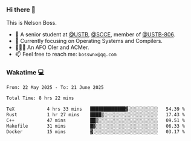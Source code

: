 ### Hi there 👋

<!--
**bosswnx/bosswnx** is a ✨ _special_ ✨ repository because its `README.md` (this file) appears on your GitHub profile.

Here are some ideas to get you started:

- 🔭 I’m currently working on ...
- 🌱 I’m currently learning ...
- 👯 I’m looking to collaborate on ...
- 🤔 I’m looking for help with ...
- 💬 Ask me about ...
- 📫 How to reach me: ...
- 😄 Pronouns: ...
- ⚡ Fun fact: ...
-->

This is Nelson Boss.

- 🏫 A senior student at [@USTB](https://www.ustb.edu.cn/), [@SCCE](https://scce.ustb.edu.cn/), member of [@USTB-806](https://ustb-806.github.io/).
- 🌱 Currently focusing on Operating Systems and Compilers.
- 🧑🏻‍💻 An AFO OIer and ACMer.
- 📫 Feel free to reach me: `bosswnx@qq.com`

### Wakatime 💻

<!--START_SECTION:waka-->

```txt
From: 22 May 2025 - To: 21 June 2025

Total Time: 8 hrs 22 mins

TeX            4 hrs 33 mins   █████████████▓░░░░░░░░░░░   54.39 %
Rust           1 hr 27 mins    ████▒░░░░░░░░░░░░░░░░░░░░   17.43 %
C++            47 mins         ██▒░░░░░░░░░░░░░░░░░░░░░░   09.51 %
Makefile       31 mins         █▓░░░░░░░░░░░░░░░░░░░░░░░   06.33 %
Docker         15 mins         ▓░░░░░░░░░░░░░░░░░░░░░░░░   03.17 %
```

<!--END_SECTION:waka-->
